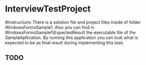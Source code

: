 # InterviewTestProject

#Instructions
There is a solution file and project files inside of folder WindowsFormsSample1. Also you can find in WindowsFormsSample1\ExpectedResult the executable file of the SampleApllication. By running this application you can look what is expected to be as final result during implementing this task. 
## TODO
